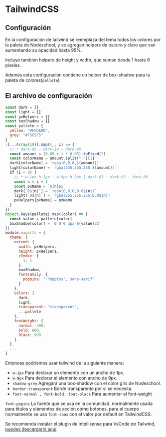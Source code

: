# TailwindCSS

## Configuración

En la configuración de tailwind se reemplaza del tema todos los colores por la paleta de Nodeschool, y se agregan helpers de oscuro y claro que van aumentando su opacidad hasta 95%.

Incluye también helpers de height y width, que suman desde 1 hasta 9 pixeles.

Además esta configuración contiene un helper de box-shadow para la paleta de colores(`pallete`).

## El archivo de configuración

```js
const dark = {}
const light = {}
const pxHelpers = {}
const boxShadow = {}
const pallete = {
  yellow: "#FFDE00",
  grey: "#F5F5F5"
}
;[...Array(18)].map((_, i) => {
  // * dark-05 ~ dark-10 ~ dark-95
  const amount = (0.05 + i * 0.05).toFixed(2)
  const colorName = amount.split(".")[1]
  dark[colorName] = `rgba(0,0,0,${amount})`
  light[colorName] = `rgba(255,255,255,${amount})`
  if (i < 9) {
    // * w-1px h-1px ~ w-9px h-9px | dark-01 ~ dark-02 ~ dark-09
    const n = i + 1
    const pxName = `${n}px`
    dark[`0${n}`] = `rgba(0,0,0,0.0${n})`
    light[`0${n}`] = `rgba(255,255,255,0.0${n})`
    pxHelpers[pxName] = pxName
  }
})
Object.keys(pallete).map((color) => {
  const value = pallete[color]
  boxShadow[color] = `0 0 0 3px ${value}33`
})
module.exports = {
  theme: {
    extend: {
      width: pxHelpers,
      height: pxHelpers,
      zIndex: {
        1: 1
      },
      boxShadow,
      fontFamily: {
        poppins: "'Poppins', sans-serif"
      }
    },
    colors: {
      dark,
      light,
      transparent: "transparent",
      ...pallete
    },
    fontWeight: {
      normal: 400,
      bold: 600,
      black: 900
    }
  },
  ...
}

```

Entonces podríamos usar tailwind de la siguiente manera:

- `w-1px` Para declarar un elemento con un ancho de 1px.
- `w-9px` Para declarar el elemento con ancho de 9px.
- `shadow-grey` Agregará una box-shadow con el color gris de Nodeschool.
- `border-transparent` Borde transparente por si se necesita.
- `font-normal , font-bold, font-black` Para aumentar el font-weight

`font-popins` La fuente que se usa en la comunidad, normalmente usada para titulos y elementos de acción cómo botones, para el cuerpo normalmente se usa `font-sans` con el valor por default en TailwindCSS.


Se recomienda instalar el plugin de intellisense para VsCode de Tailwind, [puedes descargarlo aquí](https://marketplace.visualstudio.com/items?itemName=bradlc.vscode-tailwindcss).
